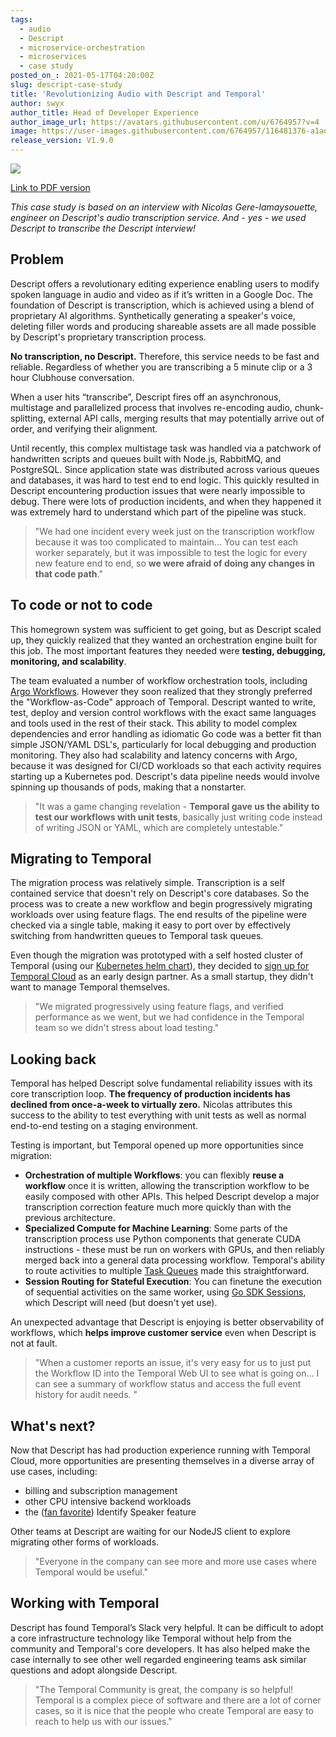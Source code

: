 ```yaml
---
tags:
  - audio
  - Descript
  - microservice-orchestration
  - microservices
  - case study
posted_on_: 2021-05-17T04:20:00Z
slug: descript-case-study
title: 'Revolutionizing Audio with Descript and Temporal'
author: swyx
author_title: Head of Developer Experience
author_image_url: https://avatars.githubusercontent.com/u/6764957?v=4
image: https://user-images.githubusercontent.com/6764957/116481376-a1adc900-a8b5-11eb-8ae6-326a0fe90b1c.png
release_version: V1.9.0
---
```


<img class="case-study-header" src='https://user-images.githubusercontent.com/6764957/116481376-a1adc900-a8b5-11eb-8ae6-326a0fe90b1c.png' />

[Link to PDF version](https://www.temporal.io/case-studies/Revolutionizing_Audio_with_Descript_and_Temporal.pdf)

<!--truncate-->

_This case study is based on an interview with Nicolas Gere-lamaysouette, engineer on Descript's audio transcription service. And - yes - we used Descript to transcribe the Descript interview!_

## Problem

Descript offers a revolutionary editing experience enabling users to modify spoken language in audio and video as if it’s written in a Google Doc. The foundation of Descript is transcription, which is achieved using a blend of proprietary AI algorithms. Synthetically generating a speaker's voice, deleting filler words and producing shareable assets are all made possible by Descript's proprietary transcription process.

**No transcription, no Descript.** Therefore, this service needs to be fast and reliable. Regardless of whether you are transcribing a 5 minute clip or a 3 hour Clubhouse conversation.

When a user hits “transcribe”, Descript fires off an asynchronous, multistage and parallelized process that involves re-encoding audio, chunk-splitting, external API calls, merging results that may potentially arrive out of order, and verifying their alignment.

Until recently, this complex multistage task was handled via a patchwork of handwritten scripts and queues built with Node.js, RabbitMQ, and PostgreSQL. Since application state was distributed across various queues and databases, it was hard to test end to end logic. This quickly resulted in Descript encountering production issues that were nearly impossible to debug. There were lots of production incidents, and when they happened it was extremely hard to understand which part of the pipeline was stuck.

> "We had one incident every week just on the transcription workflow because it was too complicated to maintain... You can test each worker separately, but it was impossible to test the logic for every new feature end to end, so **we were afraid of doing any changes in that code path**."

## To code or not to code

This homegrown system was sufficient to get going, but as Descript scaled up, they quickly realized that they wanted an orchestration engine built for this job. The most important features they needed were **testing, debugging, monitoring, and scalability**.

The team evaluated a number of workflow orchestration tools, including [Argo Workflows](https://argoproj.github.io/projects/argo/). However they soon realized that they strongly preferred the "Workflow-as-Code" approach of Temporal. Descript wanted to write, test, deploy and version control workflows with the exact same languages and tools used in the rest of their stack. This ability to model complex dependencies and error handling as idiomatic Go code was a better fit than simple JSON/YAML DSL's, particularly for local debugging and production monitoring. They also had scalability and latency concerns with Argo, because it was designed for CI/CD workloads so that each activity requires starting up a Kubernetes pod. Descript's data pipeline needs would involve spinning up thousands of pods, making that a nonstarter.

> "It was a game changing revelation - **Temporal gave us the ability to test our workflows with unit tests**, basically just writing code instead of writing JSON or YAML, which are completely untestable."

## Migrating to Temporal

The migration process was relatively simple. Transcription is a self contained service that doesn't rely on Descript's core databases. So the process was to create a new workflow and begin progressively migrating workloads over using feature flags. The end results of the pipeline were checked via a single table, making it easy to port over by effectively switching from handwritten queues to Temporal task queues.

Even though the migration was prototyped with a self hosted cluster of Temporal (using our [Kubernetes helm chart](https://github.com/temporalio/helm-charts)), they decided to [sign up for Temporal Cloud](https://docs.temporal.io/#mc_embed_signup_scroll) as an early design partner. As a small startup, they didn't want to manage Temporal themselves.

> "We migrated progressively using feature flags, and verified performance as we went, but we had confidence in the Temporal team so we didn't stress about load testing."

## Looking back

Temporal has helped Descript solve fundamental reliability issues with its core transcription loop. **The frequency of production incidents has declined from once-a-week to virtually zero.** Nicolas attributes this success to the ability to test everything with unit tests as well as normal end-to-end testing on a staging environment.

Testing is important, but Temporal opened up more opportunities since migration:

- **Orchestration of multiple Workflows**: you can flexibly **reuse a workflow** once it is written, allowing the transcription workflow to be easily composed with other APIs. This helped Descript develop a major transcription correction feature much more quickly than with the previous architecture.
- **Specialized Compute for Machine Learning**: Some parts of the transcription process use Python components that generate CUDA instructions - these must be run on workers with GPUs, and then reliably merged back into a general data processing workflow. Temporal's ability to route activities to multiple [Task Queues](https://docs.temporal.io/docs/concepts/task-queues/) made this straightforward.
- **Session Routing for Stateful Execution**: You can finetune the execution of sequential activities on the same worker, using [Go SDK Sessions](https://docs.temporal.io/docs/go/sessions/), which Descript will need (but doesn't yet use).

An unexpected advantage that Descript is enjoying is better observability of workflows, which **helps improve customer service** even when Descript is not at fault.

> "When a customer reports an issue, it's very easy for us to just put the Workflow ID into the Temporal Web UI to see what is going on... I can see a summary of workflow status and access the full event history for audit needs. "

## What's next?

Now that Descript has had production experience running with Temporal Cloud, more opportunities are presenting themselves in a diverse array of use cases, including:

- billing and subscription management
- other CPU intensive backend workloads
- the ([fan favorite](https://twitter.com/swyx/status/1370415731372826628)) Identify Speaker feature

Other teams at Descript are waiting for our NodeJS client to explore migrating other forms of workloads.

> "Everyone in the company can see more and more use cases where Temporal would be useful."

## Working with Temporal

Descript has found Temporal’s Slack very helpful. It can be difficult to adopt a core infrastructure technology like Temporal without help from the community and Temporal's core developers. It has also helped make the case internally to see other well regarded engineering teams ask similar questions and adopt alongside Descript.

> "The Temporal Community is great, the company is so helpful! Temporal is a complex piece of software and there are a lot of corner cases, so it is nice that the people who create Temporal are easy to reach to help us with our issues."
